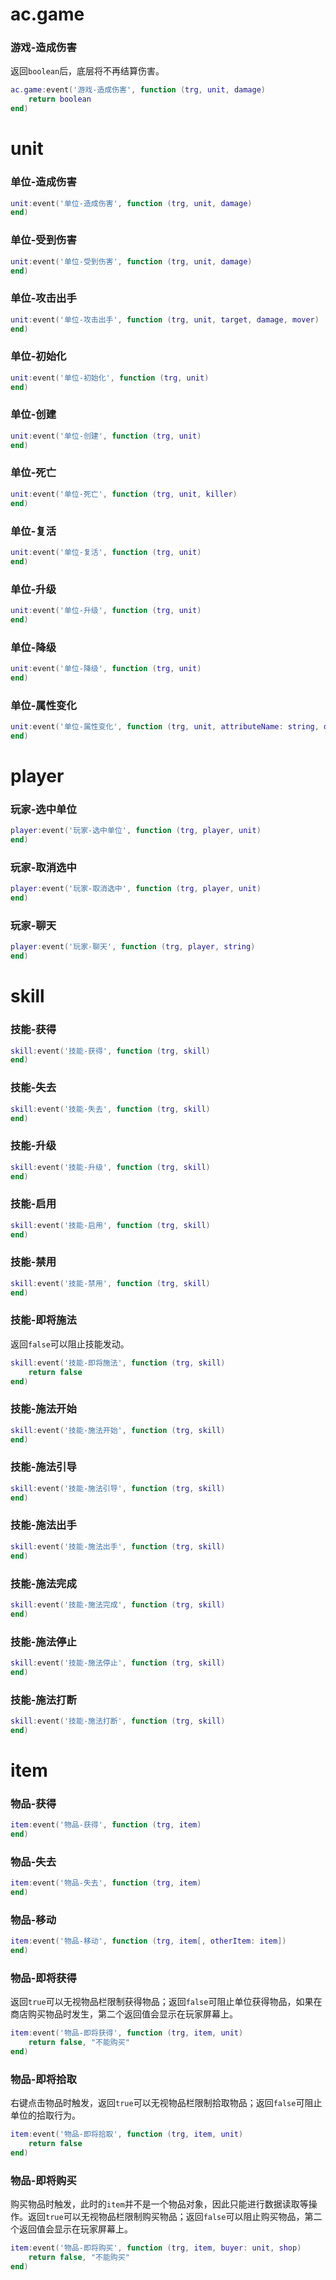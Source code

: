 # ac.game

### 游戏-造成伤害

返回`boolean`后，底层将不再结算伤害。

```lua
ac.game:event('游戏-造成伤害', function (trg, unit, damage)
    return boolean
end)
```

# unit

### 单位-造成伤害
```lua
unit:event('单位-造成伤害', function (trg, unit, damage)
end)
```

### 单位-受到伤害
```lua
unit:event('单位-受到伤害', function (trg, unit, damage)
end)
```

### 单位-攻击出手
```lua
unit:event('单位-攻击出手', function (trg, unit, target, damage, mover)
end)
```

### 单位-初始化
```lua
unit:event('单位-初始化', function (trg, unit)
end)
```

### 单位-创建
```lua
unit:event('单位-创建', function (trg, unit)
end)
```

### 单位-死亡
```lua
unit:event('单位-死亡', function (trg, unit, killer)
end)
```

### 单位-复活
```lua
unit:event('单位-复活', function (trg, unit)
end)
```

### 单位-升级
```lua
unit:event('单位-升级', function (trg, unit)
end)
```

### 单位-降级
```lua
unit:event('单位-降级', function (trg, unit)
end)
```

### 单位-属性变化
```lua
unit:event('单位-属性变化', function (trg, unit, attributeName: string, delta: number)
end)
```

# player

### 玩家-选中单位
```lua
player:event('玩家-选中单位', function (trg, player, unit)
end)
```

### 玩家-取消选中
```lua
player:event('玩家-取消选中', function (trg, player, unit)
end)
```

### 玩家-聊天
```lua
player:event('玩家-聊天', function (trg, player, string)
end)
```

# skill

### 技能-获得
```lua
skill:event('技能-获得', function (trg, skill)
end)
```

### 技能-失去
```lua
skill:event('技能-失去', function (trg, skill)
end)
```

### 技能-升级
```lua
skill:event('技能-升级', function (trg, skill)
end)
```

### 技能-启用
```lua
skill:event('技能-启用', function (trg, skill)
end)
```

### 技能-禁用
```lua
skill:event('技能-禁用', function (trg, skill)
end)
```

### 技能-即将施法

返回`false`可以阻止技能发动。

```lua
skill:event('技能-即将施法', function (trg, skill)
    return false
end)
```

### 技能-施法开始
```lua
skill:event('技能-施法开始', function (trg, skill)
end)
```

### 技能-施法引导
```lua
skill:event('技能-施法引导', function (trg, skill)
end)
```

### 技能-施法出手
```lua
skill:event('技能-施法出手', function (trg, skill)
end)
```

### 技能-施法完成
```lua
skill:event('技能-施法完成', function (trg, skill)
end)
```

### 技能-施法停止
```lua
skill:event('技能-施法停止', function (trg, skill)
end)
```

### 技能-施法打断
```lua
skill:event('技能-施法打断', function (trg, skill)
end)
```

# item

### 物品-获得
```lua
item:event('物品-获得', function (trg, item)
end)
```

### 物品-失去
```lua
item:event('物品-失去', function (trg, item)
end)
```

### 物品-移动
```lua
item:event('物品-移动', function (trg, item[, otherItem: item])
end)
```

### 物品-即将获得

返回`true`可以无视物品栏限制获得物品；返回`false`可阻止单位获得物品，如果在商店购买物品时发生，第二个返回值会显示在玩家屏幕上。

```lua
item:event('物品-即将获得', function (trg, item, unit)
    return false, "不能购买"
end)
```

### 物品-即将拾取

右键点击物品时触发，返回`true`可以无视物品栏限制拾取物品；返回`false`可阻止单位的拾取行为。

```lua
item:event('物品-即将拾取', function (trg, item, unit)
    return false
end)
```

### 物品-即将购买

购买物品时触发，此时的`item`并不是一个物品对象，因此只能进行数据读取等操作。返回`true`可以无视物品栏限制购买物品；返回`false`可以阻止购买物品，第二个返回值会显示在玩家屏幕上。

```lua
item:event('物品-即将购买', function (trg, item, buyer: unit, shop)
    return false, "不能购买"
end)
```
